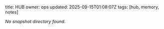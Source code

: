 title: HUB
owner: ops
updated: 2025-09-15T01:08:07Z
tags: [hub, memory, notes]

_No snapshot directory found._
